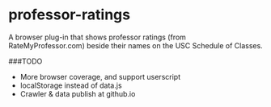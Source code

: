 professor-ratings
=================
A browser plug-in that shows professor ratings (from RateMyProfessor.com) beside their names on the USC Schedule of Classes.


###TODO
* More browser coverage, and support userscript
* localStorage instead of data.js
* Crawler & data publish at github.io
